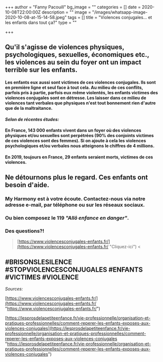 +++
author = "Fanny Pacouill"
bg_image = ""
categories = []
date = 2020-10-08T22:00:00Z
description = ""
image = "/images/whatsapp-image-2020-10-08-at-15-14-58.jpeg"
tags = []
title = "Violences conjugales... et les enfants dans tout ça?"
type = ""

+++
## Qu'il s'agisse de violences physiques, psychologiques, sexuelles, économiques etc., les violences au sein du foyer ont un impact terrible sur les enfants. 

#### Les enfants eux aussi sont victimes de ces violences conjugales. Ils sont en première ligne et seul face à tout cela. Au milieu de ces conflits, parfois pris à partie, parfois eux même violentés, les enfants victimes des violences conjugales sont en détresse. Les laisser dans ce milieu de violences tant verbales que physiques n'est tout bonnement rien d'autre que de la maltraitance. 

#### _Selon de récentes études:_ 

#### En France, **143 000** enfants vivent dans un foyer où des violences physiques et/ou sexuelles sont perpétrées (90% des conjoints victimes de ces violences sont des femmes). Si on ajoute à cela les violences psychologiques et/ou verbales nous atteignons le chiffres de **4 millions.**

#### En 2019, toujours en France, **29 enfants seraient morts**, victimes de ces violences.

## Ne détournons plus le regard. Ces enfants ont besoin d'aide.

### My Harmony est à votre écoute. Contactez-nous via notre adresse e-mail, par téléphone ou sur les réseaux sociaux. 

### Ou bien composez le **119 _"Allô enfance en danger"_**. 

### Des questions?!

 > [https://www.violencesconjugales-enfants.fr/](https://www.violencesconjugales-enfants.fr/ "Cliquez-ici") <

## #BRISONSLESILENCE #STOPVIOLENCESCONJUGALES #ENFANTS #VICTIMES #VIOLENCE

_Sources:_ 

[https://www.violencesconjugales-enfants.fr/](https://www.violencesconjugales-enfants.fr/ "https://www.violencesconjugales-enfants.fr/")

[https://lesprosdelapetiteenfance.fr/vie-professionnelle/organisation-et-pratiques-professionnelles/comment-reperer-les-enfants-exposes-aux-violences-conjugales](https://lesprosdelapetiteenfance.fr/vie-professionnelle/organisation-et-pratiques-professionnelles/comment-reperer-les-enfants-exposes-aux-violences-conjugales "https://lesprosdelapetiteenfance.fr/vie-professionnelle/organisation-et-pratiques-professionnelles/comment-reperer-les-enfants-exposes-aux-violences-conjugales")